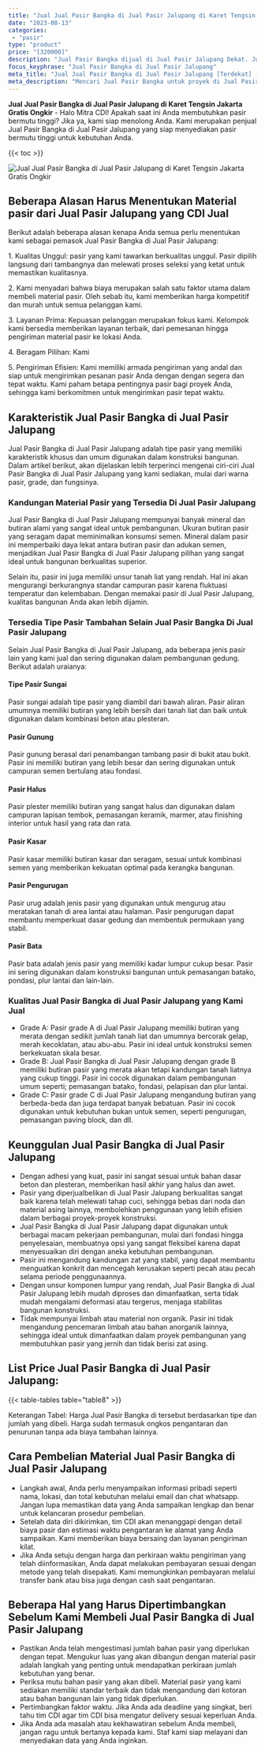 ```yaml
---
title: "Jual Jual Pasir Bangka di Jual Pasir Jalupang di Karet Tengsin Jakarta Gratis Ongkir"
date: "2023-08-13"
categories:
 - "pasir"
type: "product"
price: "[320000]"
description: "Jual Pasir Bangka dijual di Jual Pasir Jalupang Dekat. Jual Pasir Bangka ini sering digunakan dalam proyek konstruksi sebagai bahan campuran yang terpilih dan halus. Kontak kami untuk mendapatkan informasi lebih lanjut."
focus_keyphrase: "Jual Pasir Bangka di Jual Pasir Jalupang"
meta_title: "Jual Jual Pasir Bangka di Jual Pasir Jalupang [Terdekat] - CDI"
meta_description: "Mencari Jual Pasir Bangka untuk proyek di Jual Pasir Jalupang? Kami menawarkan Jual Pasir Bangka berkualitas untuk bahan campuran. Raih penawaran terbaik sekarang."
---
```


**Jual Jual Pasir Bangka di Jual Pasir Jalupang di Karet Tengsin Jakarta Gratis Ongkir** - Halo Mitra CDI! Apakah saat ini Anda membutuhkan pasir bermutu tinggi? Jika ya, kami siap menolong Anda. Kami merupakan penjual Jual Pasir Bangka di Jual Pasir Jalupang yang siap menyediakan pasir bermutu tinggi untuk kebutuhan Anda.

{{< toc >}}

![Jual Jual Pasir Bangka di Jual Pasir Jalupang di Karet Tengsin Jakarta Gratis Ongkir](/images/pasir/pasir-bangunan-12.jpg)

## Beberapa Alasan Harus Menentukan Material pasir dari Jual Pasir Jalupang yang CDI Jual

Berikut adalah beberapa alasan kenapa Anda semua perlu menentukan kami sebagai pemasok Jual Pasir Bangka di Jual Pasir Jalupang:

1\.  Kualitas Unggul: pasir yang kami tawarkan berkualitas unggul. Pasir dipilih langsung dari tambangnya dan melewati proses seleksi yang ketat untuk memastikan kualitasnya.

2\.  Kami menyadari bahwa biaya merupakan salah satu faktor utama dalam membeli material pasir. Oleh sebab itu, kami memberikan harga kompetitif dan murah untuk semua pelanggan kami.

3\.  Layanan Prima: Kepuasan pelanggan merupakan fokus kami. Kelompok kami bersedia memberikan layanan terbaik, dari pemesanan hingga pengiriman material pasir ke lokasi Anda.

4\.  Beragam Pilihan: Kami

5\.  Pengiriman Efisien: Kami memiliki armada pengiriman yang andal dan siap untuk mengirimkan pesanan pasir Anda dengan dengan segera dan tepat waktu. Kami paham betapa pentingnya pasir bagi proyek Anda, sehingga kami berkomitmen untuk mengirimkan pasir tepat waktu.

## Karakteristik Jual Pasir Bangka di Jual Pasir Jalupang

Jual Pasir Bangka di Jual Pasir Jalupang adalah tipe pasir yang memiliki karakteristik khusus dan umum digunakan dalam konstruksi bangunan. Dalam artikel berikut, akan dijelaskan lebih terperinci mengenai ciri-ciri Jual Pasir Bangka di Jual Pasir Jalupang yang kami sediakan, mulai dari warna pasir, grade, dan fungsinya.

### Kandungan Material Pasir yang Tersedia Di Jual Pasir Jalupang

Jual Pasir Bangka di Jual Pasir Jalupang mempunyai banyak mineral dan butiran alami yang sangat ideal untuk pembangunan. Ukuran butiran pasir yang seragam dapat meminimalkan konsumsi semen. Mineral dalam pasir ini memperbaiki daya lekat antara butiran pasir dan adukan semen, menjadikan Jual Pasir Bangka di Jual Pasir Jalupang pilihan yang sangat ideal untuk bangunan berkualitas superior.

Selain itu, pasir ini juga memiliki unsur tanah liat yang rendah. Hal ini akan mengurangi berkurangnya standar campuran pasir karena fluktuasi temperatur dan kelembaban. Dengan memakai pasir di Jual Pasir Jalupang, kualitas bangunan Anda akan lebih dijamin.

### Tersedia Tipe Pasir Tambahan Selain Jual Pasir Bangka Di Jual Pasir Jalupang

Selain Jual Pasir Bangka di Jual Pasir Jalupang, ada beberapa jenis pasir lain yang kami jual dan sering digunakan dalam pembangunan gedung. Berikut adalah uraianya:

#### Tipe Pasir Sungai

Pasir sungai adalah tipe pasir yang diambil dari bawah aliran. Pasir aliran umumnya memiliki butiran yang lebih bersih dari tanah liat dan baik untuk digunakan dalam kombinasi beton atau plesteran.

#### Pasir Gunung

Pasir gunung berasal dari penambangan tambang pasir di bukit atau bukit. Pasir ini memiliki butiran yang lebih besar dan sering digunakan untuk campuran semen bertulang atau fondasi.

#### Pasir Halus

Pasir plester memiliki butiran yang sangat halus dan digunakan dalam campuran lapisan tembok, pemasangan keramik, marmer, atau finishing interior untuk hasil yang rata dan rata.

#### Pasir Kasar

Pasir kasar memiliki butiran kasar dan seragam, sesuai untuk kombinasi semen yang memberikan kekuatan optimal pada kerangka bangunan.

#### Pasir Pengurugan

Pasir urug adalah jenis pasir yang digunakan untuk mengurug atau meratakan tanah di area lantai atau halaman. Pasir pengurugan dapat membantu memperkuat dasar gedung dan membentuk permukaan yang stabil.

#### Pasir Bata

Pasir bata adalah jenis pasir yang memiliki kadar lumpur cukup besar. Pasir ini sering digunakan dalam konstruksi bangunan untuk pemasangan batako, pondasi, plur lantai dan lain-lain.

### Kualitas Jual Pasir Bangka di Jual Pasir Jalupang yang Kami Jual

*   Grade A: Pasir grade A di Jual Pasir Jalupang memiliki butiran yang merata dengan sedikit jumlah tanah liat dan umumnya bercorak gelap, merah kecoklatan, atau abu-abu. Pasir ini ideal untuk konstruksi semen berkekuatan skala besar.
*   Grade B: Jual Pasir Bangka di Jual Pasir Jalupang dengan grade B memiliki butiran pasir yang merata akan tetapi kandungan tanah liatnya yang cukup tinggi. Pasir ini cocok digunakan dalam pembangunan umum seperti; pemasangan batako, fondasi, pelapisan dan plur lantai.
*   Grade C: Pasir grade C di Jual Pasir Jalupang mengandung butiran yang berbeda-beda dan juga terdapat banyak bebatuan. Pasir ini cocok digunakan untuk kebutuhan bukan untuk semen, seperti pengurugan, pemasangan paving block, dan dll.

## Keunggulan Jual Pasir Bangka di Jual Pasir Jalupang

*   Dengan adhesi yang kuat, pasir ini sangat sesuai untuk bahan dasar beton dan plesteran, memberikan hasil akhir yang halus dan awet.
*   Pasir yang diperjualbelikan di Jual Pasir Jalupang berkualitas sangat baik karena telah melewati tahap cuci, sehingga bebas dari noda dan material asing lainnya, membolehkan penggunaan yang lebih efisien dalam berbagai proyek-proyek konstruksi.
*   Jual Pasir Bangka di Jual Pasir Jalupang dapat digunakan untuk berbagai macam pekerjaan pembangunan, mulai dari fondasi hingga penyelesaian, membuatnya opsi yang sangat fleksibel karena dapat menyesuaikan diri dengan aneka kebutuhan pembangunan.
*   Pasir ini mengandung kandungan zat yang stabil, yang dapat membantu menguatkan konkrit dan mencegah kerusakan seperti pecah atau pecah selama periode penggunaannya.
*   Dengan unsur komponen lumpur yang rendah, Jual Pasir Bangka di Jual Pasir Jalupang lebih mudah diproses dan dimanfaatkan, serta tidak mudah mengalami deformasi atau tergerus, menjaga stabilitas bangunan konstruksi.
*   Tidak mempunyai limbah atau material non organik. Pasir ini tidak mengandung pencemaran limbah atau bahan anorganik lainnya, sehingga ideal untuk dimanfaatkan dalam proyek pembangunan yang membutuhkan pasir yang jernih dan tidak berisi zat asing.

## List Price Jual Pasir Bangka di Jual Pasir Jalupang:

{{< table-tables table="table8" >}}

Keterangan Tabel: Harga Jual Pasir Bangka di tersebut berdasarkan tipe dan jumlah yang dibeli. Harga sudah termasuk ongkos pengantaran dan penurunan tanpa ada biaya tambahan lainnya.

## Cara Pembelian Material Jual Pasir Bangka di Jual Pasir Jalupang

*   Langkah awal, Anda perlu menyampaikan informasi pribadi seperti nama, lokasi, dan total kebutuhan melalui email dan chat whatsapp. Jangan lupa memastikan data yang Anda sampaikan lengkap dan benar untuk kelancaran prosedur pembelian.
*   Setelah data diri dikirimkan, tim CDI akan menanggapi dengan detail biaya pasir dan estimasi waktu pengantaran ke alamat yang Anda sampaikan. Kami memberikan biaya bersaing dan layanan pengiriman kilat.
*   Jika Anda setuju dengan harga dan perkiraan waktu pengiriman yang telah diinformasikan, Anda dapat melakukan pembayaran sesuai dengan metode yang telah disepakati. Kami memungkinkan pembayaran melalui transfer bank atau bisa juga dengan cash saat pengantaran.

## Beberapa Hal yang Harus Dipertimbangkan Sebelum Kami Membeli Jual Pasir Bangka di Jual Pasir Jalupang

*   Pastikan Anda telah mengestimasi jumlah bahan pasir yang diperlukan dengan tepat. Mengukur luas yang akan dibangun dengan material pasir adalah langkah yang penting untuk mendapatkan perkiraan jumlah kebutuhan yang benar.
*   Periksa mutu bahan pasir yang akan dibeli. Material pasir yang kami sediakan memiliki standar terbaik dan tidak mengandung dari kotoran atau bahan bangunan lain yang tidak diperlukan.
*   Pertimbangkan faktor waktu. Jika Anda ada deadline yang singkat, beri tahu tim CDI agar tim CDI bisa mengatur delivery sesuai keperluan Anda.
*   Jika Anda ada masalah atau kekhawatiran sebelum Anda membeli, jangan ragu untuk bertanya kepada kami. Staf kami siap melayani dan menyediakan data yang Anda inginkan.